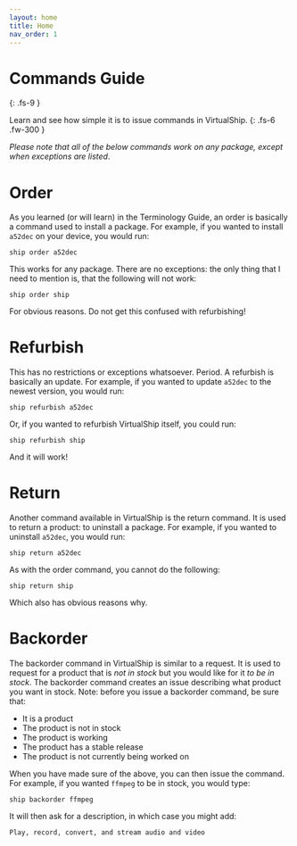 ```yaml
---
layout: home
title: Home
nav_order: 1
---
```


# Commands Guide
{: .fs-9 }

Learn and see how simple it is to issue commands in VirtualShip.
{: .fs-6 .fw-300 }

_Please note that all of the below commands work on any package, except when exceptions are listed_. 

# Order

As you learned (or will learn) in the Terminology Guide, an order is basically a command used to install a package. For example, if you wanted to install ```a52dec``` on your device, you would run:
```
ship order a52dec
```
This works for any package. There are no exceptions: the only thing that I need to mention is, that the following will not work:
```
ship order ship
```
For obvious reasons. Do not get this confused with refurbishing!

# Refurbish

This has no restrictions or exceptions whatsoever. Period. A refurbish is basically an update. For example, if you wanted to update ```a52dec``` to the newest version, you would run:
```
ship refurbish a52dec
```
Or, if you wanted to refurbish VirtualShip itself, you could run:
```
ship refurbish ship
```
And it will work! 

# Return

Another command available in VirtualShip is the return command. It is used to return a product: to uninstall a package. For example, if you wanted to uninstall ```a52dec```, you would run:
```
ship return a52dec
```
As with the order command, you cannot do the following:
```
ship return ship
```
Which also has obvious reasons why.

# Backorder

The backorder command in VirtualShip is similar to a request. It is used to request for a product that is _not in stock_ but you would like for it _to be in stock_. The backorder command creates an issue describing what product you want in stock. Note: before you issue a backorder command, be sure that:
* It is a product
* The product is not in stock
* The product is working
* The product has a stable release
* The product is not currently being worked on

When you have made sure of the above, you can then issue the command. For example, if you wanted ```ffmpeg``` to be in stock, you would type:
```
ship backorder ffmpeg
```
It will then ask for a description, in which case you might add:
```
Play, record, convert, and stream audio and video
```
